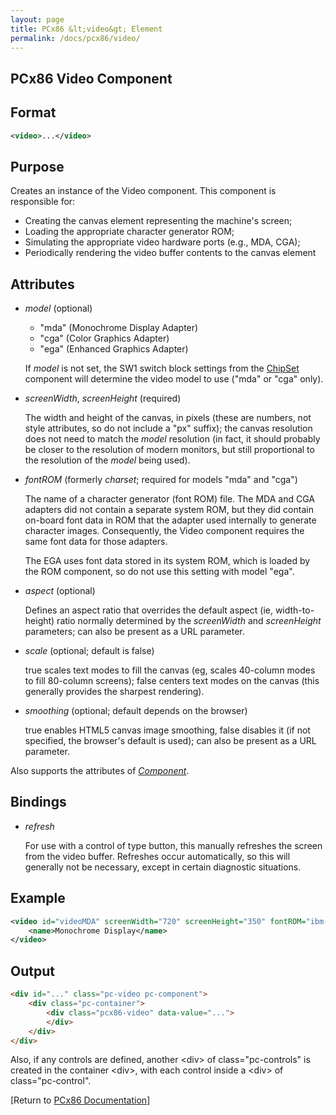 ```yaml
---
layout: page
title: PCx86 &lt;video&gt; Element
permalink: /docs/pcx86/video/
---
```


PCx86 Video Component
---------------------

Format
------

```xml
<video>...</video>
```

Purpose
-------

Creates an instance of the Video component. This component is responsible for:

- Creating the canvas element representing the machine's screen;
- Loading the appropriate character generator ROM;
- Simulating the appropriate video hardware ports (e.g., MDA, CGA);
- Periodically rendering the video buffer contents to the canvas element

Attributes
----------

 * *model* (optional)

	* "mda" (Monochrome Display Adapter)
	* "cga" (Color Graphics Adapter)
	* "ega" (Enhanced Graphics Adapter)

	If *model* is not set, the SW1 switch block settings from the [ChipSet](/docs/pcx86/chipset/) component will
	determine the video model to use ("mda" or "cga" only).
	
 *  *screenWidth*, *screenHeight* (required)
 
	The width and height of the canvas, in pixels (these are numbers, not style attributes, so do not include
	a "px" suffix); the canvas resolution does not need to match the *model* resolution (in fact, it should probably
	be closer to the resolution of modern monitors, but still proportional to the resolution of the *model* being used).
	
 * *fontROM* (formerly *charset*; required for models "mda" and "cga")
 
	The name of a character generator (font ROM) file. The MDA and CGA adapters did not contain a separate
	system ROM, but they did contain on-board font data in ROM that the adapter used internally to generate character
	images. Consequently, the Video component requires the same font data for those adapters.
	
	The EGA uses font data stored in its system ROM, which is loaded by the ROM component, so do not use this
	setting with model "ega".

 * *aspect* (optional)
 
	Defines an aspect ratio that overrides the default aspect (ie, width-to-height) ratio normally determined
	by the *screenWidth* and *screenHeight* parameters; can also be present as a URL parameter.
	
 * *scale* (optional; default is false)
 
	true scales text modes to fill the canvas (eg, scales 40-column modes to fill 80-column screens);
	false centers text modes on the canvas (this generally provides the sharpest rendering).
	
 * *smoothing* (optional; default depends on the browser)
 
	true enables HTML5 canvas image smoothing, false disables it (if not specified, the browser's default is used);
	can also be present as a URL parameter.
	
Also supports the attributes of *[Component](/docs/pcx86/component/)*.

Bindings
--------

 * *refresh*
 
	For use with a control of type button, this manually refreshes the screen from the video buffer.
	Refreshes occur automatically, so this will generally not be necessary, except in certain diagnostic situations.

Example
-------

```xml
<video id="videoMDA" screenWidth="720" screenHeight="350" fontROM="ibm-mda-cga.json" scale="true">
    <name>Monochrome Display</name>
</video>
```

Output
------

```html
<div id="..." class="pc-video pc-component">
    <div class="pc-container">
        <div class="pcx86-video" data-value="...">
        </div>
    </div>
</div>
```

Also, if any controls are defined, another &lt;div&gt; of class="pc-controls" is created in the container &lt;div&gt;,
with each control inside a &lt;div&gt; of class="pc-control".

[Return to [PCx86 Documentation](..)]
